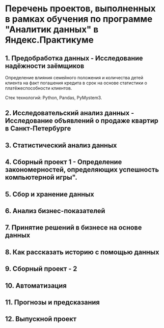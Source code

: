 # Перечень проектов, выполненных в рамках обучения по программе "Аналитик данных" в Яндекс.Практикуме
## 1. Предобработка данных - Исследование надёжности заёмщиков
Определение влияния семейного положения и количества детей клиента на факт погашения кредита в срок на основе статистики о платёжеспособности клиентов.

Стек технологий: Python, Pandas, PyMystem3.

## 2. Исследовательский анализ данных - Исследование объявлений о продаже квартир в Санкт-Петербурге


## 3. Статистический анализ данных 


## 4. Сборный проект 1 - Определение закономерностей, определяющих успешность компьютерной игры".


## 5. Сбор и хранение данных


## 6. Анализ бизнес-показателей


## 7. Принятие решений в бизнесе на основе данных


## 8. Как рассказать историю с помощью данных


## 9. Сборный проект - 2


## 10. Автоматизация


## 11. Прогнозы и предсказания


## 12. Выпускной проект
